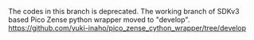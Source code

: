 The codes in this branch is deprecated.
The working branch of SDKv3 based Pico Zense python wrapper moved to "develop".
https://github.com/yuki-inaho/pico_zense_cython_wrapper/tree/develop